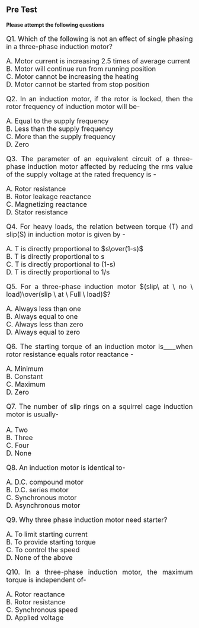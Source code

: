 ## Pre Test
#### Please attempt the following questions

<div align="justify" style="font-size:18px;">

Q1. Which of the following is not an effect of single phasing in a three-phase induction motor?

A. Motor current is increasing 2.5 times of average current<br>
B. Motor will continue run from running position<br>
C. Motor cannot be increasing the heating<br>
D. Motor cannot be started from stop position<br>

Q2. In an induction motor, if the rotor is locked, then the rotor frequency of induction motor will be-

A. Equal to the supply frequency<br>
B. Less than the supply frequency<br>
C. More than the supply frequency<br>
D. Zero <br>

Q3. The parameter of an equivalent circuit of a three-phase induction motor affected by reducing the rms value of the supply voltage at the rated frequency is -

A. Rotor resistance<br>
B. Rotor leakage reactance<br>
C. Magnetizing reactance<br>
D. Stator resistance<br>

Q4. For heavy loads, the relation between torque (T) and slip(S) in induction motor is given by -

A. T is directly proportional to $s\over(1-s)$<br>
B. T is directly proportional to s<br>
C. T is directly proportional to (1-s)<br>
D. T is directly proportional to 1/s<br>

Q5. For a three-phase induction motor $(slip\ at \ no \ load)\over(slip \ at \ Full \ load)$? 

A. Always less than one<br>
B. Always equal to one<br>
C. Always less than zero<br>
D. Always equal to zero<br>

Q6. The starting torque of an induction motor is\_\_\_\_when rotor resistance equals rotor reactance -

A. Minimum<br>
B. Constant<br>
C. Maximum<br>
D. Zero<br>

Q7. The number of slip rings on a squirrel cage induction motor is usually-<br><br>
A. Two<br>
B. Three<br>
C. Four<br>
D. None<br>

Q8. An induction motor is identical to-

A. D.C. compound motor<br>
B. D.C. series motor<br>
C. Synchronous motor<br>
D. Asynchronous motor<br>

Q9. Why three phase induction motor need starter?

A. To limit starting current<br>
B. To provide starting torque<br>
C. To control the speed<br>
D. None of the above<br>

Q10. In a three-phase induction motor, the maximum torque is independent of-

A. Rotor reactance<br>
B. Rotor resistance<br>
C. Synchronous speed<br>
D. Applied voltage<br>
</div>
